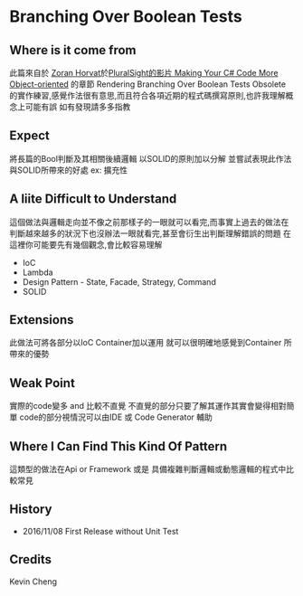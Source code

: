 # Branching Over Boolean Tests

## Where is it come from

此篇來自於 [Zoran Horvat](http://app.pluralsight.com/author/zoran-horvat)於[PluralSight的影片 Making Your C# Code More Object-oriented](http://app.pluralsight.com/courses/c-sharp-code-more-object-oriented)
的章節 Rendering Branching Over Boolean Tests Obsolete 的實作練習,感覺作法很有意思,而且符合各項近期的程式碼撰寫原則,也許我理解概念上可能有誤
如有發現請多多指教

## Expect

將長篇的Bool判斷及其相關後續邏輯 以SOLID的原則加以分解
並嘗試表現此作法與SOLID所帶來的好處 ex: 擴充性

## A liite Difficult to Understand

這個做法與邏輯走向並不像之前那樣子的一眼就可以看完,而事實上過去的做法在判斷越來越多的狀況下也沒辦法一眼就看完,甚至會衍生出判斷理解錯誤的問題
在這裡你可能要先有幾個觀念,會比較容易理解
 - IoC
 - Lambda
 - Design Pattern - State, Facade, Strategy, Command
 - SOLID

## Extensions

此做法可將各部分以IoC Container加以運用
就可以很明確地感覺到Container 所帶來的優勢

## Weak Point

實際的code變多 and 比較不直覺
不直覺的部分只要了解其運作其實會變得相對簡單
code的部分視情況可以由IDE 或 Code Generator 輔助

## Where I Can Find This Kind Of Pattern

這類型的做法在Api or Framework 或是 具備複雜判斷邏輯或動態邏輯的程式中比較常見

## History

 - 2016/11/08 First Release without Unit Test

## Credits

Kevin Cheng
